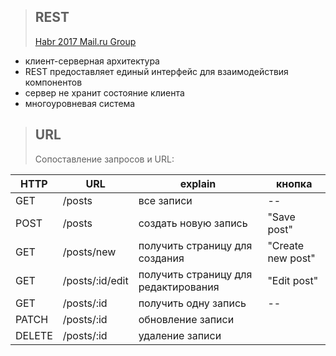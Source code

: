 >## REST
>[Habr 2017 Mail.ru Group](https://habr.com/en/company/mailru/blog/345184/#comments)
- клиент-серверная архитектура
- REST предоставляет единый интерфейс для взаимодействия компонентов
- сервер не хранит состояние клиента
- многоуровневая система
>## URL
>Сопоставление запросов и URL:
>
|HTTP|URL|explain|кнопка
|--|--|--|--|
|GET|/posts|все записи|--|
|POST|/posts|создать новую запись|"Save post"|
|GET|/posts/new|получить страницу для создания|"Create new post"|
|GET|/posts/:id/edit|получить страницу для редактирования|"Edit post"|
|GET|/posts/:id|получить одну запись|--|
|PATCH|/posts/:id|обновление записи||
|DELETE|/posts/:id|удаление записи||
<!--stackedit_data:
eyJoaXN0b3J5IjpbLTUyMjcyMjUzOSwtNzk3MzE1NzM0XX0=
-->